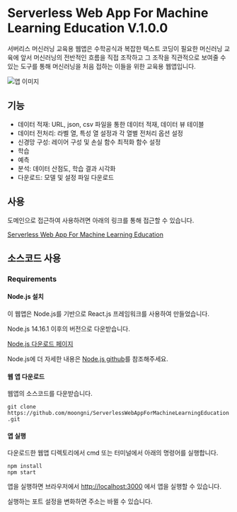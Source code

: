 # Serverless Web App For Machine Learning Education V.1.0.0

서버리스 머신러닝 교육용 웹앱은 수학공식과 복잡한 텍스트 코딩이 필요한 머신러닝 교육에 앞서 머신러닝의 전반적인 흐름을 직접 조작하고 그 조작을 직관적으로 보여줄 수 있는 도구를 통해 머신러닝을 처음 접하는 이들을 위한 교육용 웹앱입니다. 

 ![앱 이미지](https://user-images.githubusercontent.com/88421322/204133751-58cea6cf-c6f8-48de-8c76-ee1d9e07122d.png)


## 기능

- 데이터 적재: URL, json, csv 파일을 통한 데이터 적재, 데이터 뷰 테이블
- 데이터 전처리: 라벨 열, 특성 열 설정과 각 열별 전처리 옵션 설정
- 신경망 구성: 레이어 구성 및 손실 함수 최적화 함수 설정
- 학습
- 예측
- 분석: 데이터 산점도, 학습 결과 시각화
- 다운로드: 모델 및 설정 파일 다운로드 

## 사용

도메인으로 접근하여 사용하려면 아래의 링크를 통해 접근할 수 있습니다.

[Serverless Web App For Machine Learning Education](https://moongni.github.io/webappforMLEDU)

## 소스코드 사용
### Requirements

#### Node.js 설치
이 웹앱은 Node.js를 기반으로 React.js 프레임워크를 사용하여 만들었습니다.

Node.js 14.16.1 이후의 버전으로 다운받습니다.

[Node.js 다운로드 페이지](https://nodejs.org/en/download/)

Node.js에 더 자세한 내용은 [Node.js github](https://github.com/nodejs/node)를 참조해주세요.

#### 웹 앱 다운로드

웹앱의 소스코드를 다운받습니다. 

```git clone https://github.com/moongni/ServerlessWebAppForMachineLearningEducation.git```

#### 앱 실행

다운로드한 웹앱 디렉토리에서 cmd 또는 터미널에서 아래의 명령어를 실행합니다.

```
npm install
npm start
```

앱을 실행하면 브라우저에서 [http://localhost:3000](http://localhost:3000) 에서 앱을 실행할 수 있습니다.

실행하는 포트 설정을 변화하면 주소는 바뀔 수 있습니다.
